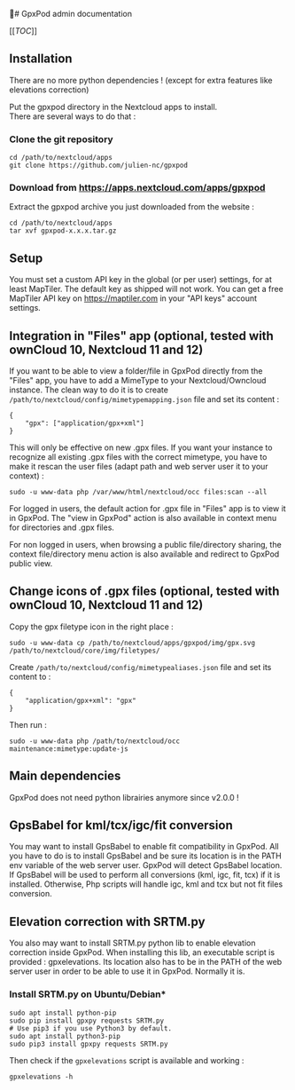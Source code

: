 # GpxPod admin documentation

[[_TOC_]]

## Installation

There are no more python dependencies ! (except for extra features like elevations correction)                                                                               

Put the gpxpod directory in the Nextcloud apps to install.                                
There are several ways to do that :        

### Clone the git repository               

```                                        
cd /path/to/nextcloud/apps                  
git clone https://github.com/julien-nc/gpxpod
```                                        

### Download from https://apps.nextcloud.com/apps/gpxpod                            

Extract the gpxpod archive you just downloaded from the website :                         
```                                        
cd /path/to/nextcloud/apps                  
tar xvf gpxpod-x.x.x.tar.gz                
```                                        
## Setup

You must set a custom API key in the global (or per user) settings, for at least MapTiler. The default key as shipped will not work.
You can get a free MapTiler API key on https://maptiler.com in your "API keys" account settings.

## Integration in "Files" app (optional, tested with ownCloud 10, Nextcloud 11 and 12)

If you want to be able to view a folder/file in GpxPod directly from the "Files" app, you have to add a MimeType to your Nextcloud/Owncloud instance. The clean way to do it is to create ```/path/to/nextcloud/config/mimetypemapping.json``` file and set its content :

```
{
    "gpx": ["application/gpx+xml"]
}
```
This will only be effective on new .gpx files. If you want your instance to recognize all existing .gpx files with the correct mimetype, you have to make it rescan the user files (adapt path and web server user it to your context) :

```
sudo -u www-data php /var/www/html/nextcloud/occ files:scan --all
```

For logged in users, the default action for .gpx file in "Files" app is to view it in GpxPod. The "view in GpxPod" action is also available in context menu for directories and .gpx files.

For non logged in users, when browsing a public file/directory sharing, the context file/directory menu action is also available and redirect to GpxPod public view.

## Change icons of .gpx files (optional, tested with ownCloud 10, Nextcloud 11 and 12)

Copy the gpx filetype icon in the right place :
```
sudo -u www-data cp /path/to/nextcloud/apps/gpxpod/img/gpx.svg  /path/to/nextcloud/core/img/filetypes/
```

Create ```/path/to/nextcloud/config/mimetypealiases.json``` file and set its content  to :

```
{
    "application/gpx+xml": "gpx"
}
```

Then run :

```
sudo -u www-data php /path/to/nextcloud/occ maintenance:mimetype:update-js
```

## Main dependencies
GpxPod does not need python librairies anymore since v2.0.0 !

## GpsBabel for kml/tcx/igc/fit conversion
You may want to install GpsBabel to enable fit compatibility in GpxPod. All you have to do is to install GpsBabel and be sure its location is in the PATH env variable of the web server user. GpxPod will detect GpsBabel location. If GpsBabel will be used to perform all conversions (kml, igc, fit, tcx) if it is installed. Otherwise, Php scripts will handle igc, kml and tcx but not fit files conversion.

## Elevation correction with SRTM.py
You also may want to install SRTM.py python lib to enable elevation correction inside GpxPod. When installing this lib, an executable script is provided : gpxelevations. Its location also has to be in the PATH of the web server user in order to be able to use it in GpxPod. Normally it is.

### Install SRTM.py on Ubuntu/Debian*
```
sudo apt install python-pip
sudo pip install gpxpy requests SRTM.py
# Use pip3 if you use Python3 by default.
sudo apt install python3-pip
sudo pip3 install gpxpy requests SRTM.py
```
Then check if the ```gpxelevations``` script is available and working :
```
gpxelevations -h
```


